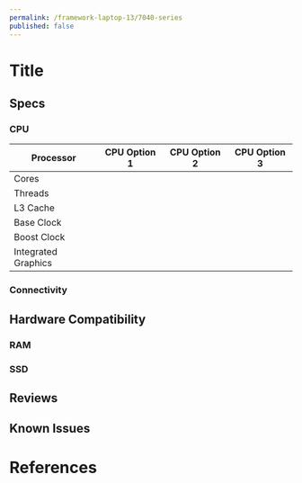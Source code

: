 ```yaml
---
permalink: /framework-laptop-13/7040-series
published: false
---
```

# Title

## Specs
### CPU

| Processor           | CPU Option 1 | CPU Option 2 | CPU Option 3 |
| ------------------- | ------------ | ------------ | ------------ |
| Cores               |              |              |              |
| Threads             |              |              |              |         
| L3 Cache            |              |              |              |
| Base Clock          |              |              |              |
| Boost Clock         |              |              |              |
| Integrated Graphics |              |              |              |

### Connectivity
## Hardware Compatibility
### RAM
### SSD
## Reviews
## Known Issues

# References